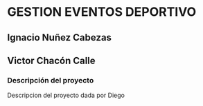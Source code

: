 # GESTION EVENTOS DEPORTIVO

## Ignacio Nuñez Cabezas
## Victor Chacón Calle

### **Descripción del proyecto**
Descripcion del proyecto dada por Diego